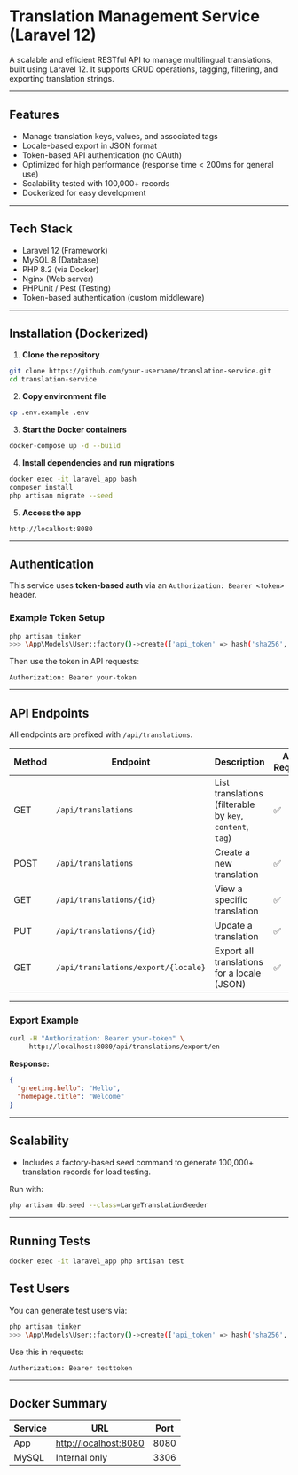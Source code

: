 # Translation Management Service (Laravel 12)

A scalable and efficient RESTful API to manage multilingual translations, built using Laravel 12. It supports CRUD operations, tagging, filtering, and exporting translation strings.

---

## Features

- Manage translation keys, values, and associated tags
- Locale-based export in JSON format
- Token-based API authentication (no OAuth)
- Optimized for high performance (response time < 200ms for general use)
- Scalability tested with 100,000+ records
- Dockerized for easy development

---

## Tech Stack

- Laravel 12 (Framework)
- MySQL 8 (Database)
- PHP 8.2 (via Docker)
- Nginx (Web server)
- PHPUnit / Pest (Testing)
- Token-based authentication (custom middleware)

---

## Installation (Dockerized)

1. **Clone the repository**

```bash
git clone https://github.com/your-username/translation-service.git
cd translation-service
````

2. **Copy environment file**

```bash
cp .env.example .env
```

3. **Start the Docker containers**

```bash
docker-compose up -d --build
```

4. **Install dependencies and run migrations**

```bash
docker exec -it laravel_app bash
composer install
php artisan migrate --seed
```

5. **Access the app**

```text
http://localhost:8080
```

---

## Authentication

This service uses **token-based auth** via an `Authorization: Bearer <token>` header.

### Example Token Setup

```bash
php artisan tinker
>>> \App\Models\User::factory()->create(['api_token' => hash('sha256', 'your-token')]);
```

Then use the token in API requests:

```http
Authorization: Bearer your-token
```

---

## API Endpoints

All endpoints are prefixed with `/api/translations`.

| Method | Endpoint                            | Description                                               | Auth Required |
| ------ | ----------------------------------- | --------------------------------------------------------- | ------------- |
| GET    | `/api/translations`                 | List translations (filterable by `key`, `content`, `tag`) | ✅             |
| POST   | `/api/translations`                 | Create a new translation                                  | ✅             |
| GET    | `/api/translations/{id}`            | View a specific translation                               | ✅             |
| PUT    | `/api/translations/{id}`            | Update a translation                                      | ✅             |
| GET    | `/api/translations/export/{locale}` | Export all translations for a locale (JSON)               | ✅             |

---

### Export Example

```bash
curl -H "Authorization: Bearer your-token" \
     http://localhost:8080/api/translations/export/en
```

**Response:**

```json
{
  "greeting.hello": "Hello",
  "homepage.title": "Welcome"
}
```

---

## Scalability

* Includes a factory-based seed command to generate 100,000+ translation records for load testing.

Run with:

```bash
php artisan db:seed --class=LargeTranslationSeeder
```

---

## Running Tests

```bash
docker exec -it laravel_app php artisan test
```

## Test Users

You can generate test users via:

```bash
php artisan tinker
>>> \App\Models\User::factory()->create(['api_token' => hash('sha256', 'testtoken')]);
```

Use this in requests:

```http
Authorization: Bearer testtoken
```

---

## Docker Summary

| Service | URL                                            | Port |
| ------- | ---------------------------------------------- | ---- |
| App     | [http://localhost:8080](http://localhost:8080) | 8080 |
| MySQL   | Internal only                                  | 3306 |

